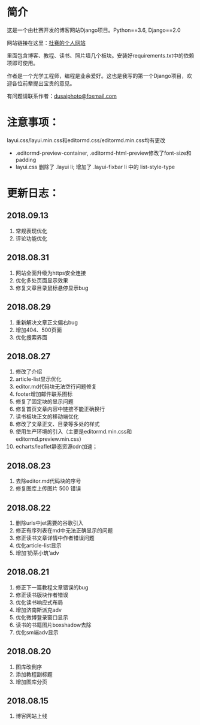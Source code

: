 # 简介
这是一个由杜赛开发的博客网站Django项目。Python==3.6, Django==2.0

网站链接在这里：[杜赛的个人网站](https://www.dusaiphoto.com)

里面包含博客、教程、读书、照片墙几个板块。安装好requirements.txt中的依赖项即可使用。

作者是一个光学工程师，编程是业余爱好。这也是我写的第一个Django项目，欢迎各位前辈提出宝贵的意见。

有问题请联系作者：dusaiphoto@foxmail.com

# 注意事项：
layui.css/layui.min.css和editormd.css/editormd.min.css均有更改
- .editormd-preview-container, .editormd-html-preview修改了font-size和padding
- layui.css 删除了 .layui li; 增加了 .layui-fixbar li 中的 list-style-type

# 更新日志：
## 2018.09.13
1. 常规表现优化
2. 评论功能优化


## 2018.08.31
1. 网站全面升级为https安全连接
2. 优化多处页面显示效果
3. 修复文章目录鼠标悬停显示bug


## 2018.08.29
1. 重新解决文章正文偏右bug
2. 增加404、500页面
3. 优化搜索界面


## 2018.08.27
1. 修改了介绍
2. article-list显示优化
3. editor.md代码块无法空行问题修复
4. footer增加邮件联系图标
5. 修复了固定块的显示问题
6. 修复首页文章内容中链接不能正确换行
7. 读书板块正文的移动端优化
8. 修改了文章正文、目录等多处的样式
9. 使用生产环境的引入（主要是editormd.min.css和editormd.preview.min.css）
10. echarts/leaflet静态资源cdn加速；


## 2018.08.23
1. 去除editor.md代码块的序号
2. 修复图库上传图片 500 错误


## 2018.08.22
1. 删除urls中jet需要的谷歌引入
2. 修正有序列表在md中无法正确显示的问题
3. 修正读书文章详情中作者错误问题
4. 优化article-list显示
5. 增加‘奶茶小筑’adv


## 2018.08.21
1. 修正下一篇教程文章错误的bug
2. 修正读书版块作者错误
3. 优化读书响应式布局
4. 增加济南斯派克adv
5. 优化微博登录窗口显示
6. 读书的书籍图片boxshadow去除
7. 优化sm端adv显示

## 2018.08.20
1. 图库改倒序
2. 添加教程副标题
3. 增加图库分页

## 2018.08.15
1. 博客网站上线
